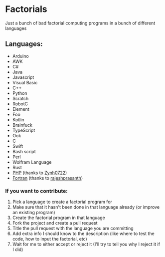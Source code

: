 # Factorials
Just a bunch of bad factorial computing programs in a bunch of different languages


## Languages:
* Arduino  
* AWK
* C#  
* Java  
* Javascript  
* Visual Basic  
* C++  
* Python  
* Scratch  
* RobotC  
* Element  
* Foo  
* Kotlin
* Brainfuck
* TypeScript
* Ook
* C
* Swift
* Bash script
* Perl
* Wolfram Language
* Rust
* [PHP](../master/Factorial.php) (thanks to [Zynh0722])
* [Fortran](../master/factorial1.f90) (thanks to [rajeshprasanth])

### If you want to contribute:  
1. Pick a language to create a factorial program for
2. Make sure that it hasn't been done in that language already (or improve an existing program)
3. Create the factorial program in that language
4. Fork the project and create a pull request
5. Title the pull request with the language you are committing
6. Add extra info I should know to the description (like where to test the code, how to input the factorial, etc)
7. Wait for me to either accept or reject it (I'll try to tell you why I reject it if I did)


[Zynh0722]: https://github.com/Zynh0722
[rajeshprasanth]: https://github.com/rajeshprasanth
